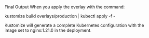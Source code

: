 Final Output
When you apply the overlay with the command:

kustomize build overlays/production | kubectl apply -f -

Kustomize will generate a complete Kubernetes configuration with the image set to nginx:1.21.0 in the deployment.